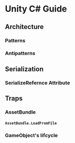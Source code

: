 # Unity C# Guide

## Architecture

### Patterns

### Antipatterns

## Serialization

### SerializeRefernce Attribute

## Traps

### AssetBundle

#### `AssetBundle.LoadFromFile`

### GameObject's lifcycle
